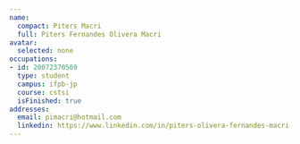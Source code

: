 ```yaml
---
name:
  compact: Piters Macri
  full: Piters Fernandes Olivera Macri
avatar:
  selected: none
occupations:
- id: 20072370569
  type: student
  campus: ifpb-jp
  course: cstsi
  isFinished: true
addresses:
  email: pimacri@hotmail.com
  linkedin: https://www.linkedin.com/in/piters-olivera-fernandes-macri-34843017/
---
```

